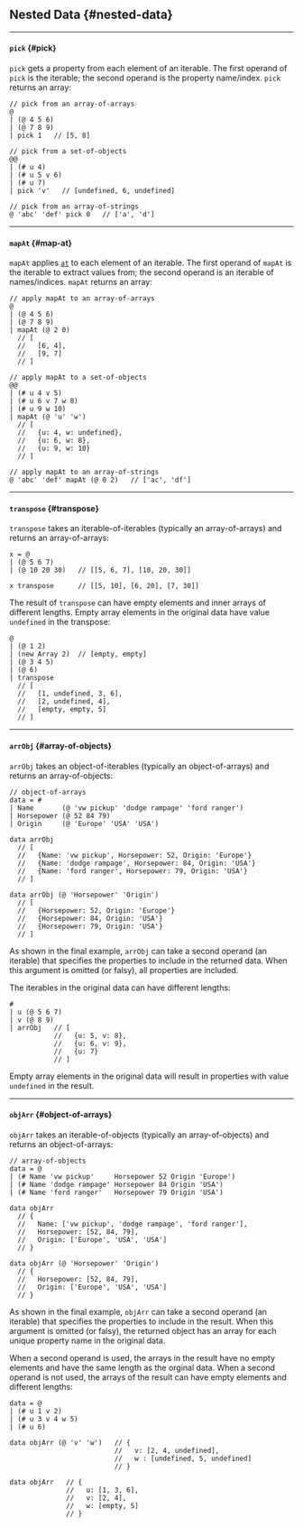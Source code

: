 ## Nested Data {#nested-data}

---

#### `pick` {#pick}

`pick` gets a property from each element of an iterable. The first operand of `pick` is the iterable; the second operand is the property name/index. `pick` returns an array:

```
// pick from an array-of-arrays
@ 
| (@ 4 5 6)
| (@ 7 8 9)
| pick 1   // [5, 8]

// pick from a set-of-objects
@@
| (# u 4)
| (# u 5 v 6)
| (# u 7)
| pick 'v'   // [undefined, 6, undefined]

// pick from an array-of-strings
@ 'abc' 'def' pick 0   // ['a', 'd']
```

---

#### `mapAt` {#map-at}

`mapAt` applies [`at`](#at) to each element of an iterable. The first operand of `mapAt` is the iterable to extract values from; the second operand is an iterable of names/indices. `mapAt` returns an array:

```
// apply mapAt to an array-of-arrays
@
| (@ 4 5 6)
| (@ 7 8 9)
| mapAt (@ 2 0)
  // [
  //   [6, 4],
  //   [9, 7]
  // ]

// apply mapAt to a set-of-objects
@@
| (# u 4 v 5)
| (# u 6 v 7 w 8)
| (# u 9 w 10)
| mapAt (@ 'u' 'w')
  // [
  //   {u: 4, w: undefined},
  //   {u: 6, w: 8},
  //   {u: 9, w: 10}
  // ]

// apply mapAt to an array-of-strings
@ 'abc' 'def' mapAt (@ 0 2)   // ['ac', 'df']
```

---

#### `transpose` {#transpose}

`transpose` takes an iterable-of-iterables (typically an array-of-arrays) and returns an array-of-arrays:

```
x = @ 
| (@ 5 6 7)
| (@ 10 20 30)   // [[5, 6, 7], [10, 20, 30]] 

x transpose      // [[5, 10], [6, 20], [7, 30]] 
```

The result of `transpose` can have empty elements and inner arrays of different lengths. Empty array elements in the original data have value `undefined` in the transpose:

```
@ 
| (@ 1 2)
| (new Array 2)  // [empty, empty]
| (@ 3 4 5)
| (@ 6)
| transpose
  // [
  //   [1, undefined, 3, 6],
  //   [2, undefined, 4],
  //   [empty, empty, 5]
  // ] 
```

---

#### `arrObj` {#array-of-objects}

`arrObj` takes an object-of-iterables (typically an object-of-arrays) and returns an array-of-objects:

```
// object-of-arrays
data = #
| Name       (@ 'vw pickup' 'dodge rampage' 'ford ranger')
| Horsepower (@ 52 84 79)
| Origin     (@ 'Europe' 'USA' 'USA')

data arrObj
  // [
  //   {Name: 'vw pickup', Horsepower: 52, Origin: 'Europe'}
  //   {Name: 'dodge rampage', Horsepower: 84, Origin: 'USA'}
  //   {Name: 'ford ranger', Horsepower: 79, Origin: 'USA'}
  // ]
  
data arrObj (@ 'Horsepower' 'Origin')
  // [
  //   {Horsepower: 52, Origin: 'Europe'}
  //   {Horsepower: 84, Origin: 'USA'}
  //   {Horsepower: 79, Origin: 'USA'}
  // ]
```

As shown in the final example, `arrObj` can take a second operand (an iterable) that specifies the properties to include in the returned data. When this argument is omitted (or falsy), all properties are included.

The iterables in the original data can have different lengths:

```
#
| u (@ 5 6 7)
| v (@ 8 9)
| arrObj   // [
           //   {u: 5, v: 8},
           //   {u: 6, v: 9},
           //   {u: 7}
           // ]
```

Empty array elements in the original data will result in properties with value `undefined` in the result.

---

#### `objArr` {#object-of-arrays}

`objArr` takes an iterable-of-objects (typically an array-of-objects) and returns an object-of-arrays:

```
// array-of-objects
data = @
| (# Name 'vw pickup'     Horsepower 52 Origin 'Europe')
| (# Name 'dodge rampage' Horsepower 84 Origin 'USA')
| (# Name 'ford ranger'   Horsepower 79 Origin 'USA')

data objArr
  // {
  //   Name: ['vw pickup', 'dodge rampage', 'ford ranger'],
  //   Horsepower: [52, 84, 79],
  //   Origin: ['Europe', 'USA', 'USA']
  // }

data objArr (@ 'Horsepower' 'Origin')
  // {
  //   Horsepower: [52, 84, 79],
  //   Origin: ['Europe', 'USA', 'USA']
  // }
```

As shown in the final example, `objArr` can take a second operand (an iterable) that specifies the properties to include in the result. When this argument is omitted (or falsy), the returned object has an array for each unique property name in the original data.

When a second operand is used, the arrays in the result have no empty elements and have the same length as the orginal data. When a second operand is not used, the arrays of the result can have empty elements and different lengths:

```
data = @
| (# u 1 v 2)
| (# u 3 v 4 w 5)
| (# u 6)

data objArr (@ 'v' 'w')   // {
                          //   v: [2, 4, undefined],
                          //   w : [undefined, 5, undefined]
                          // }

data objArr   // {
              //   u: [1, 3, 6],
              //   v: [2, 4],
              //   w: [empty, 5]
              // }
```